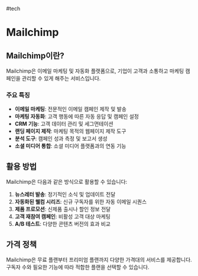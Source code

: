 #tech
# Mailchimp

## Mailchimp이란?

Mailchimp은 이메일 마케팅 및 자동화 플랫폼으로, 기업이 고객과 소통하고 마케팅 캠페인을 관리할 수 있게 해주는 서비스입니다.

### 주요 특징
- **이메일 마케팅**: 전문적인 이메일 캠페인 제작 및 발송
- **마케팅 자동화**: 고객 행동에 따른 자동 응답 및 캠페인 설정
- **CRM 기능**: 고객 데이터 관리 및 세그먼테이션
- **랜딩 페이지 제작**: 마케팅 목적의 웹페이지 제작 도구
- **분석 도구**: 캠페인 성과 측정 및 보고서 생성
- **소셜 미디어 통합**: 소셜 미디어 플랫폼과의 연동 기능

## 활용 방법

Mailchimp은 다음과 같은 방식으로 활용할 수 있습니다:

1. **뉴스레터 발송**: 정기적인 소식 및 업데이트 전달
2. **자동화된 웰컴 시리즈**: 신규 구독자를 위한 자동 이메일 시퀀스
3. **제품 프로모션**: 신제품 출시나 할인 정보 전달
4. **고객 재참여 캠페인**: 비활성 고객 대상 마케팅
5. **A/B 테스트**: 다양한 콘텐츠 버전의 효과 비교

## 가격 정책

Mailchimp은 무료 플랜부터 프리미엄 플랜까지 다양한 가격대의 서비스를 제공합니다. 구독자 수와 필요한 기능에 따라 적합한 플랜을 선택할 수 있습니다.
